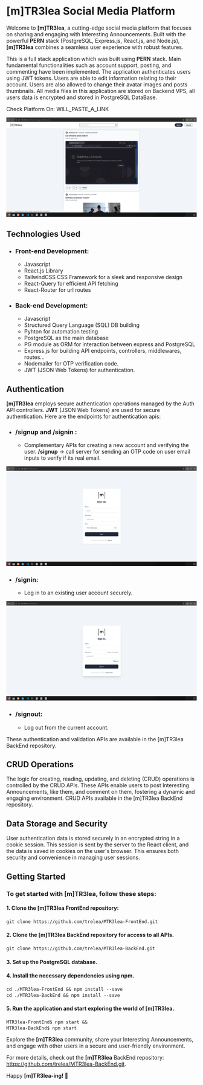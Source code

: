 # [m]TR3lea Social Media Platform

Welcome to __[m]TR3lea__, a cutting-edge social media platform that focuses on sharing and engaging with Interesting Announcements. Built with the powerful __PERN__ stack (PostgreSQL, Express.js, React.js, and Node.js), __[m]TR3lea__ combines a seamless user experience with robust features.

This is a full stack application which was built using __PERN__ stack. Main fundamental functionalities such as account support, posting, and commenting have been implemented. The application authenticates users using JWT tokens. Users are able to edit information relating to their account. Users are also allowed to change their avatar images and posts thumbnails. All media files in this application are stored on Backend VPS, all users data is encrypted and stored in PostgreSQL DataBase.

Check Platform On: WILL_PASTE_A_LINK

![Home Page](./docs/imgs/home.png)

## Technologies Used

- ### Front-end Development:
    - Javascript
    - React.js Library
    - TailwindCSS CSS Framework for a sleek and responsive design
    - React-Query for efficient API fetching
    - React-Router for url routes

- ### Back-end Development:
    - Javascript
    - Structured Query Language (SQL) DB building
    - Pyhton for automation testing 
    - PostgreSQL as the main database
    - PG module as ORM for interaction between express and PostgreSQL
    - Express.js for building API endpoints, controllers, middlewares, routes...
    - Nodemailer for OTP verification code.
    - JWT (JSON Web Tokens) for authentication.

## Authentication

__[m]TR3lea__ employs secure authentication operations managed by the Auth API controllers. __JWT__ (JSON Web Tokens) are used for secure authentication. Here are the endpoints for authentication apis:

- ### /signup and /signin :
    - Complementary APIs for creating a new account and verifying the user. __/signup__ -> call server for sending an OTP code on user email inputs to verify if its real email.

![Alt text](./docs/imgs/signup.png)

- ### /signin:
    - Log in to an existing user account securely.

![Alt text](./docs/imgs/signin.png)

- ### /signout:
    - Log out from the current account.



These authentication and validation APIs are available in the [m]TR3lea BackEnd repository.

## CRUD Operations

The logic for creating, reading, updating, and deleting (CRUD) operations is controlled by the CRUD APIs. These APIs enable users to post Interesting Announcements, like them, and comment on them, fostering a dynamic and engaging environment. CRUD APIs available in the [m]TR3lea BackEnd repository.

## Data Storage and Security

User authentication data is stored securely in an encrypted string in a cookie session. This session is sent by the server to the React client, and the data is saved in cookies on the user's browser. This ensures both security and convenience in managing user sessions.

## Getting Started  

### To get started with __[m]TR3lea__, follow these steps:

#### 1. Clone the __[m]TR3lea__ FrontEnd repository:
    git clone https://github.com/trelea/MTR3lea-FrontEnd.git

#### 2. Clone the [m]TR3lea BackEnd repository for access to all APIs.
    git clone https://github.com/trelea/MTR3lea-BackEnd.git

#### 3. Set up the PostgreSQL database.

#### 4. Install the necessary dependencies using npm.
    cd ./MTR3lea-FrontEnd && npm install --save
    cd ./MTR3lea-BackEnd && npm install --save

#### 5. Run the application and start exploring the world of [m]TR3lea.
    MTR3lea-FrontEnd$ npm start &&
    MTR3lea-BackEnd$ npm start

Explore the __[m]TR3lea__ community, share your Interesting Announcements, and engage with other users in a secure and user-friendly environment.

For more details, check out the __[m]TR3lea__ BackEnd repository: https://github.com/trelea/MTR3lea-BackEnd.git.

Happy __[m]TR3lea-ing! 🚀__